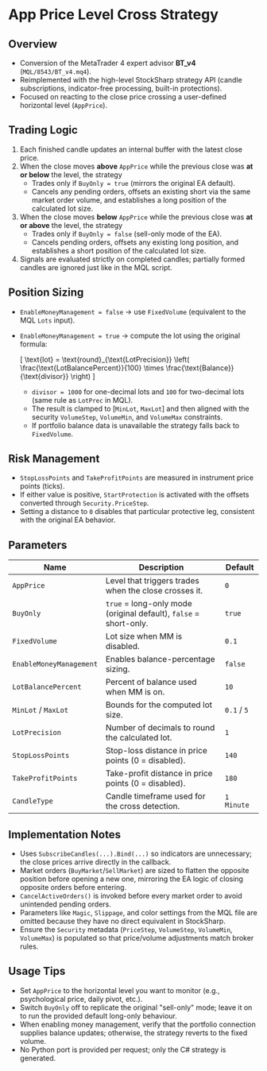# App Price Level Cross Strategy

## Overview
- Conversion of the MetaTrader 4 expert advisor **BT_v4** (`MQL/8543/BT_v4.mq4`).
- Reimplemented with the high-level StockSharp strategy API (candle subscriptions, indicator-free processing, built-in protections).
- Focused on reacting to the close price crossing a user-defined horizontal level (`AppPrice`).

## Trading Logic
1. Each finished candle updates an internal buffer with the latest close price.
2. When the close moves **above** `AppPrice` while the previous close was **at or below** the level, the strategy
   - Trades only if `BuyOnly = true` (mirrors the original EA default).
   - Cancels any pending orders, offsets an existing short via the same market order volume, and establishes a long position of the calculated lot size.
3. When the close moves **below** `AppPrice` while the previous close was **at or above** the level, the strategy
   - Trades only if `BuyOnly = false` (sell-only mode of the EA).
   - Cancels pending orders, offsets any existing long position, and establishes a short position of the calculated lot size.
4. Signals are evaluated strictly on completed candles; partially formed candles are ignored just like in the MQL script.

## Position Sizing
- `EnableMoneyManagement = false` → use `FixedVolume` (equivalent to the MQL `Lots` input).
- `EnableMoneyManagement = true` → compute the lot using the original formula:
  
  \[
  \text{lot} = \text{round}_{\text{LotPrecision}} \left( \frac{\text{LotBalancePercent}}{100} \times \frac{\text{Balance}}{\text{divisor}} \right)
  \]
  
  - `divisor = 1000` for one-decimal lots and `100` for two-decimal lots (same rule as `LotPrec` in MQL).
  - The result is clamped to [`MinLot`, `MaxLot`] and then aligned with the security `VolumeStep`, `VolumeMin`, and `VolumeMax` constraints.
  - If portfolio balance data is unavailable the strategy falls back to `FixedVolume`.

## Risk Management
- `StopLossPoints` and `TakeProfitPoints` are measured in instrument price points (ticks).
- If either value is positive, `StartProtection` is activated with the offsets converted through `Security.PriceStep`.
- Setting a distance to `0` disables that particular protective leg, consistent with the original EA behavior.

## Parameters
| Name | Description | Default |
| ---- | ----------- | ------- |
| `AppPrice` | Level that triggers trades when the close crosses it. | `0` |
| `BuyOnly` | `true` = long-only mode (original default), `false` = short-only. | `true` |
| `FixedVolume` | Lot size when MM is disabled. | `0.1` |
| `EnableMoneyManagement` | Enables balance-percentage sizing. | `false` |
| `LotBalancePercent` | Percent of balance used when MM is on. | `10` |
| `MinLot` / `MaxLot` | Bounds for the computed lot size. | `0.1` / `5` |
| `LotPrecision` | Number of decimals to round the calculated lot. | `1` |
| `StopLossPoints` | Stop-loss distance in price points (0 = disabled). | `140` |
| `TakeProfitPoints` | Take-profit distance in price points (0 = disabled). | `180` |
| `CandleType` | Candle timeframe used for the cross detection. | `1 Minute` |

## Implementation Notes
- Uses `SubscribeCandles(...).Bind(...)` so indicators are unnecessary; the close prices arrive directly in the callback.
- Market orders (`BuyMarket`/`SellMarket`) are sized to flatten the opposite position before opening a new one, mirroring the EA logic of closing opposite orders before entering.
- `CancelActiveOrders()` is invoked before every market order to avoid unintended pending orders.
- Parameters like `Magic`, `Slippage`, and color settings from the MQL file are omitted because they have no direct equivalent in StockSharp.
- Ensure the `Security` metadata (`PriceStep`, `VolumeStep`, `VolumeMin`, `VolumeMax`) is populated so that price/volume adjustments match broker rules.

## Usage Tips
- Set `AppPrice` to the horizontal level you want to monitor (e.g., psychological price, daily pivot, etc.).
- Switch `BuyOnly` off to replicate the original "sell-only" mode; leave it on to run the provided default long-only behaviour.
- When enabling money management, verify that the portfolio connection supplies balance updates; otherwise, the strategy reverts to the fixed volume.
- No Python port is provided per request; only the C# strategy is generated.
